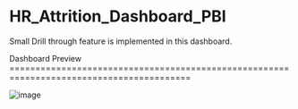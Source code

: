 # HR_Attrition_Dashboard_PBI

Small Drill through feature is implemented in this dashboard.

Dashboard Preview =========================================================================================

![image](https://github.com/user-attachments/assets/45ddbfd0-4a4a-40e7-8f5d-fe7ebd5baca6)


